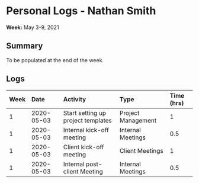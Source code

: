 # Personal Logs - Nathan Smith

**Week:** May 3-9, 2021
## Summary

To be populated at the end of the week.

## Logs

| Week | Date | Activity | Type | Time (hrs) |
| :--- | :--- | :--- | :--- | :--- |
| 1 | 2020-05-03 | Start setting up project templates | Project Management | 1 |
| 1 | 2020-05-03 | Internal kick-off meeting | Internal Meetings | 0.5 |
| 1 | 2020-05-03 | Client kick-off meeting | Client Meetings | 1 |
| 1 | 2020-05-03 | Internal post-client Meeting | Internal Meetings | 0.5 |
